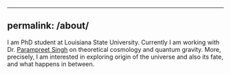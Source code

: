
---
permalink: /about/
---



I am PhD student at Louisiana State University. Currently I am working with Dr. [Parampreet Singh](https://scholar.google.com/citations?user=HCZGto8AAAAJ&hl=en) on theoretical cosmology and quantum gravity. More, precisely, I am interested in exploring origin of the universe and also its fate, and what happens in between. 

